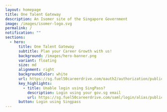 ```yaml
---
layout: homepage
title: One Talent Gateway
description: An Isomer site of the Singapore Government
image: /images/isomer-logo.svg
permalink: /
notification: ""
sections:
  - hero:
      title: One Talent Gateway
      subtitle: Plan your Career Growth with us!
      background: /images/hero-banner.png
      variant: floating
      size: md
      alignment: right
      backgroundColor: white
      url: https://sg.fuel50careerdrive.com/oauth2/authorization/publicservicesdivsgid
      key_highlights:
        - title: Unable login using SingPass?
          description: Login using your gov.sg email
          url: https://sg.fuel50careerdrive.com/saml/login/alias/publicservicesdivsingapore
      button: Login using Singpass
---
```

